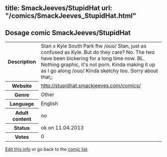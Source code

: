title: SmackJeeves/StupidHat
url: "/comics/SmackJeeves_StupidHat.html"
---
Dosage comic SmackJeeves/StupidHat
-----------------------------------------

<table class="comicinfo">
<tr>
<th>Description</th><td>Stan x Kyle South Park ftw /ouo/ Stan, just as confused as Kyle. But do they care? No. The two have been bickering for a long time now. BL. Nothing graphic, it's not porn. Kinda making it up as I go along /ouo/ Kinda sketchy too. Sorry about that;;</td>
</tr>
<tr>
<th>Website</th><td><a href="http://stupidhat.smackjeeves.com/comics/">http://stupidhat.smackjeeves.com/comics/</a></td>
</tr>
<tr>
<th>Genre</th><td>Other</td>
</tr>
<tr>
<th>Language</th><td>English</td>
</tr>
<tr>
<th>Adult content</th><td>no</td>
</tr>
<tr>
<th>Status</th><td>ok on 11.04.2013</td>
</tr>
<tr>
<th>Votes</th><td>0</div></td>
</tr>
</table>

[Edit this info](/comics/SmackJeeves_StupidHat_edit.html) or go back to the [comic list](../comic-index.html).
